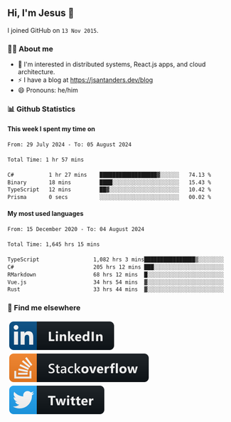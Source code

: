 ## Hi, I'm Jesus 👋

I joined GitHub on `13 Nov 2015`.

<!-- Talking about you -->

### 👨‍💻 About me

- 👦 I'm interested in distributed systems, React.js apps, and cloud architecture.
- ⚡️ I have a blog at <https://jsantanders.dev/blog>
- 😄 Pronouns: he/him

### 📊 Github Statistics

#### This week I spent my time on

<!--START_SECTION:weekly-->

```txt
From: 29 July 2024 - To: 05 August 2024

Total Time: 1 hr 57 mins

C#           1 hr 27 mins    ██████████████████▓░░░░░░   74.13 %
Binary       18 mins         ████░░░░░░░░░░░░░░░░░░░░░   15.43 %
TypeScript   12 mins         ██▓░░░░░░░░░░░░░░░░░░░░░░   10.42 %
Prisma       0 secs          ░░░░░░░░░░░░░░░░░░░░░░░░░   00.02 %
```

<!--END_SECTION:weekly-->

#### My most used languages

<!--START_SECTION:alltime-->

```txt
From: 15 December 2020 - To: 04 August 2024

Total Time: 1,645 hrs 15 mins

TypeScript                 1,082 hrs 3 mins████████████████▒░░░░░░░░   65.77 %
C#                         205 hrs 12 mins ███░░░░░░░░░░░░░░░░░░░░░░   12.47 %
RMarkdown                  68 hrs 12 mins  █░░░░░░░░░░░░░░░░░░░░░░░░   04.15 %
Vue.js                     34 hrs 54 mins  ▓░░░░░░░░░░░░░░░░░░░░░░░░   02.12 %
Rust                       33 hrs 44 mins  ▓░░░░░░░░░░░░░░░░░░░░░░░░   02.05 %
```

<!--END_SECTION:alltime-->

### 📢 Find me elsewhere

<p>
  <a target="_blank" href="https://linkedin.com/in/jsantanders">
    <img src="https://github.com/jsantanders/jsantanders/blob/master/img/linkedin.svg" alt="LinkedIn" style="vertical-align:top; margin:4px">
  </a>
  
  <a target="_blank" href="https://stackoverflow.com/users/7318331/jesus-santander">
    <img src="https://github.com/jsantanders/jsantanders/blob/master/img/stackoverflow.svg" alt="StackOverflow" style="vertical-align:top; margin:4px">
  </a>
  
  <a target="_blank" href="http://twitter.com/jsantanders">
    <img src="https://github.com/jsantanders/jsantanders/blob/master/img/twitter.svg" alt="Twitter" style="vertical-align:top; margin:4px">
  </a>
</p>

